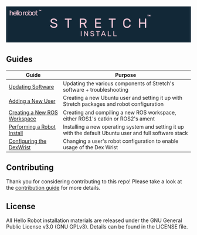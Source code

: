 ![](images/banner.png)

## Guides

| Guide                                       | Purpose                                                                    |
| ------------------------------------------- | -------------------------------------------------------------------------- |
| [Updating Software](updating_software.md) | Updating the various components of Stretch's software + troubleshooting |
| [Adding a New User](add_new_user.md) | Creating a new Ubuntu user and setting it up with Stretch packages and robot configuration |
| [Creating a New ROS Workspace](ros_workspace.md) | Creating and compiling a new ROS workspace, either ROS1's catkin or ROS2's ament |
| [Performing a Robot Install](robot_install.md) | Installing a new operating system and setting it up with the default Ubuntu user and full software stack |
| [Configuring the DexWrist](https://docs.hello-robot.com/0.1/dex_wrist_user_guide/#appendix-installation-and-configuration) | Changing a user's robot configuration to enable usage of the Dex Wrist |

## Contributing

Thank you for considering contributing to this repo! Please take a look at the [contribution guide](contributing.md) for more details.

## License

All Hello Robot installation materials are released under the GNU General Public License v3.0 (GNU GPLv3). Details can be found in the LICENSE file.
